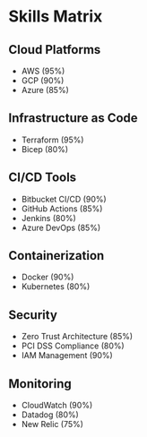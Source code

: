 # Skills Matrix

## Cloud Platforms
- AWS (95%)
- GCP (90%)
- Azure (85%)

## Infrastructure as Code
- Terraform (95%)
- Bicep (80%)

## CI/CD Tools
- Bitbucket CI/CD (90%)
- GitHub Actions (85%)
- Jenkins (80%)
- Azure DevOps (85%)

## Containerization
- Docker (90%)
- Kubernetes (80%)

## Security
- Zero Trust Architecture (85%)
- PCI DSS Compliance (80%)
- IAM Management (90%)

## Monitoring
- CloudWatch (90%)
- Datadog (80%)
- New Relic (75%)
